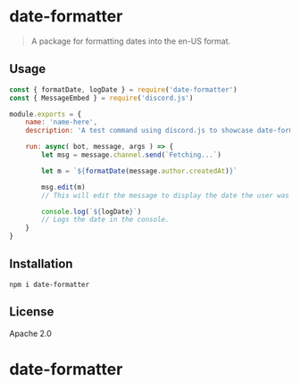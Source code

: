 # date-formatter

> A package for formatting dates into the en-US format.

## Usage

```js
const { formatDate, logDate } = require('date-formatter')
const { MessageEmbed } = require('discord.js')

module.exports = {
    name: 'name-here',
    description: 'A test command using discord.js to showcase date-formatter.'

    run: async( bot, message, args ) => {
        let msg = message.channel.send(`Fetching...`)

        let m = `${formatDate(message.author.createdAt)}`

        msg.edit(m)
        // This will edit the message to display the date the user was created at

        console.log(`${logDate}`)
        // Logs the date in the console.
    }
}
```

## Installation

```
npm i date-formatter
```

## License

Apache 2.0

# date-formatter
